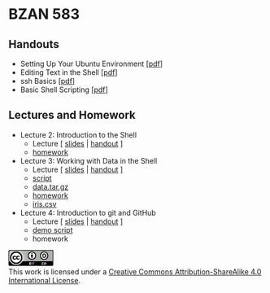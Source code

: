 # BZAN 583


## Handouts

* Setting Up Your Ubuntu Environment [[pdf](https://github.com/wrathematics/teaching/raw/master/2016-spring/bzan583/handouts/1_setup.pdf)]
* Editing Text in the Shell [[pdf](https://github.com/wrathematics/teaching/raw/master/2016-spring/bzan583/handouts/2_editors.pdf)]
* ssh Basics [[pdf](https://github.com/wrathematics/teaching/raw/master/2016-spring/bzan583/handouts/3_ssh.pdf)]
* Basic Shell Scripting [[pdf](https://github.com/wrathematics/teaching/raw/master/2016-spring/bzan583/handouts/4_scripting.pdf)]


## Lectures and Homework

* Lecture 2: Introduction to the Shell
    * Lecture [ [slides](https://github.com/wrathematics/teaching/raw/master/2016-spring/bzan583/lectures/lecture2.pdf) | [handout](https://github.com/wrathematics/teaching/raw/master/2016-spring/bzan583/lectures/lecture2_handout.pdf) ]
    * [homework](https://github.com/wrathematics/teaching/raw/master/2016-spring/bzan583/homework/homework1.pdf)
* Lecture 3: Working with Data in the Shell
    * Lecture [ [slides](https://github.com/wrathematics/teaching/raw/master/2016-spring/bzan583/lectures/lecture3.pdf) | [handout](https://github.com/wrathematics/teaching/raw/master/2016-spring/bzan583/lectures/lecture3_handout.pdf) ]
    * [script](https://raw.githubusercontent.com/wrathematics/teaching/master/2016-spring/bzan583/lectures/lec3.sh)
    * [data.tar.gz](https://github.com/wrathematics/teaching/raw/master/2016-spring/bzan583/lectures/data.tar.gz)
    * [homework](https://github.com/wrathematics/teaching/raw/master/2016-spring/bzan583/homework/homework2.pdf)
    * [iris.csv](https://github.com/wrathematics/teaching/raw/master/2016-spring/bzan583/homework/iris.csv)
* Lecture 4: Introduction to git and GitHub
    * Lecture [ [slides](https://github.com/wrathematics/teaching/raw/master/2016-spring/bzan583/lectures/lecture4.pdf) | [handout](https://github.com/wrathematics/teaching/raw/master/2016-spring/bzan583/lectures/lecture4_handout.pdf) ]
    * [demo script](https://raw.githubusercontent.com/wrathematics/teaching/master/2016-spring/bzan583/lectures/lec4.out)
    * homework



<a rel="license" href="http://creativecommons.org/licenses/by-sa/4.0/"><img alt="Creative Commons License" style="border-width:0" src="./pics/cc.png" /></a><br />This work is licensed under a <a rel="license" href="http://creativecommons.org/licenses/by-sa/4.0/">Creative Commons Attribution-ShareAlike 4.0 International License</a>.
